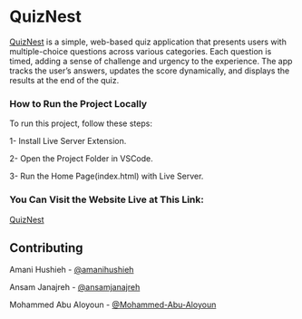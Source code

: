 # QuizNest
[QuizNest](https://ansamjanajreh.github.io/QuizApp/) is a simple, web-based quiz application that presents users with multiple-choice questions across various categories. Each question is timed, adding a sense of challenge and urgency to the experience. The app tracks the user’s answers, updates the score dynamically, and displays the results at the end of the quiz.

### How to Run the Project Locally
To run this project, follow these steps:

1- Install Live Server Extension.

2- Open the Project Folder in VSCode.

3- Run the Home Page(index.html) with Live Server.

### You Can Visit the Website Live at This Link:
[QuizNest](https://ansamjanajreh.github.io/QuizApp/)

## Contributing
Amani Hushieh - [@amanihushieh](https://github.com/amanihushieh)

Ansam Janajreh - [@ansamjanajreh](https://github.com/ansamjanajreh)

Mohammed Abu Aloyoun - [@Mohammed-Abu-Aloyoun](https://github.com/Mohammed-Abu-Aloyoun)



